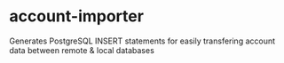 # account-importer
Generates PostgreSQL INSERT statements for easily transfering account data between remote &amp; local databases
